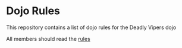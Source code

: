 Dojo Rules
==========

This repository contains a list of dojo rules for the Deadly Vipers dojo

All members should read the [rules](https://github.com/deadlyvipers/dojo_rules/blob/master/dojo_rules.md)
